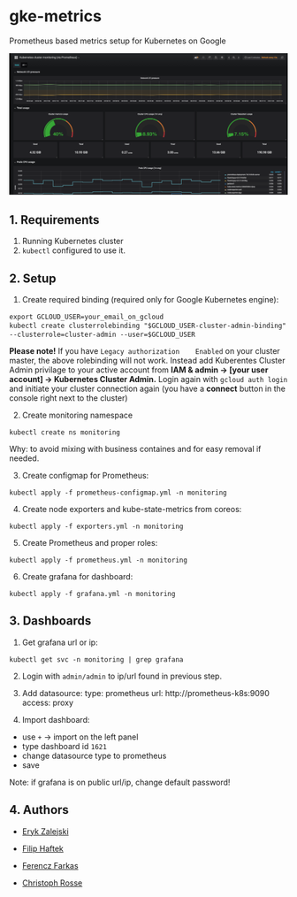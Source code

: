 # gke-metrics
Prometheus based metrics setup for Kubernetes on Google

![sample dashboard](images/sample_dashboard.png)

## 1. Requirements

1. Running Kubernetes cluster
2. `kubectl` configured to use it.

## 2. Setup

1. Create required binding (required only for Google Kubernetes engine):
```
export GCLOUD_USER=your_email_on_gcloud
kubectl create clusterrolebinding "$GCLOUD_USER-cluster-admin-binding" --clusterrole=cluster-admin --user=$GCLOUD_USER
```

**Please note!** If you have ```Legacy authorization	Enabled``` on your cluster master, the above rolebinding will not work. Instead add Kuberentes Cluster Admin privilage to your active account from **IAM & admin  -> [your user account] -> Kubernetes Cluster Admin.**
Login again with ```gcloud auth login``` and initiate your cluster connection again (you have a **connect** button in the console right next to the cluster)

2. Create monitoring namespace
```
kubectl create ns monitoring
```
Why: to avoid mixing with business containes and for easy removal if needed.

3. Create configmap for Prometheus:
```
kubectl apply -f prometheus-configmap.yml -n monitoring
```

4. Create node exporters and kube-state-metrics from coreos:
```
kubectl apply -f exporters.yml -n monitoring
```

5. Create Prometheus and proper roles:
```
kubectl apply -f prometheus.yml -n monitoring
```

6. Create grafana for dashboard:
```
kubectl apply -f grafana.yml -n monitoring
```

## 3. Dashboards

1. Get grafana url or ip:
```
kubectl get svc -n monitoring | grep grafana
```

2. Login with `admin/admin` to ip/url found in previous step.

3. Add datasource:
type: prometheus
url: http://prometheus-k8s:9090
access: proxy

4. Import dashboard:
- use `+` -> import on the left panel
- type dashboard id `1621`
- change datasource type to prometheus
- save

Note: if grafana is on public url/ip, change default password!

## 4. Authors

- [Eryk Zalejski](https://github.com/ezalejski)

- [Filip Haftek](https://github.com/filiphaftek)

- [Ferencz Farkas](https://github.com/WhiteWolf99)

- [Christoph Rosse](https://github.com/gries)
